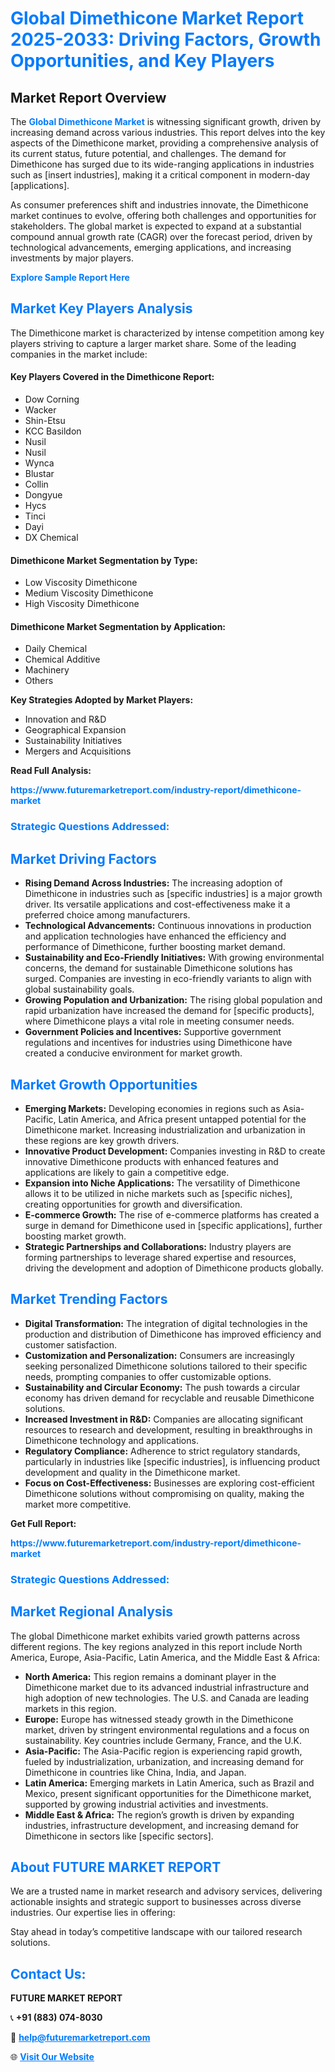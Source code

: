 <h1 style="color: #007BFF;">Global Dimethicone Market Report 2025-2033: Driving Factors, Growth Opportunities, and Key Players</h1>

<section id="overview">
<h2>Market Report Overview</h2>
<p>The <a href="https://www.futuremarketreport.com/industry-report/dimethicone-market" style="color: #007BFF; text-decoration: none;"><strong>Global Dimethicone Market</strong></a> is witnessing significant growth, driven by increasing demand across various industries. This report delves into the key aspects of the Dimethicone market, providing a comprehensive analysis of its current status, future potential, and challenges. The demand for Dimethicone has surged due to its wide-ranging applications in industries such as [insert industries], making it a critical component in modern-day [applications].</p>
<p>As consumer preferences shift and industries innovate, the Dimethicone market continues to evolve, offering both challenges and opportunities for stakeholders. The global market is expected to expand at a substantial compound annual growth rate (CAGR) over the forecast period, driven by technological advancements, emerging applications, and increasing investments by major players.</p>
</section>

<section id="overview">
<p><a href="https://www.futuremarketreport.com/request-sample/reportId=103788" style="color: #007BFF; text-decoration: none;"><strong>Explore Sample Report Here</strong></a></p>
</section>

<section id="key-players">
<h2 style="color: #007BFF;">Market Key Players Analysis</h2>
<p>The Dimethicone market is characterized by intense competition among key players striving to capture a larger market share. Some of the leading companies in the market include:</p>
<h4>Key Players Covered in the Dimethicone Report:</h4>
<ul><li>Dow Corning</li><li>Wacker</li><li>Shin-Etsu</li><li>KCC Basildon</li><li>Nusil</li><li>Nusil</li><li>Wynca</li><li>Blustar</li><li>Collin</li><li>Dongyue</li><li>Hycs</li><li>Tinci</li><li>Dayi</li><li>DX Chemical</li></ul>
<h4>Dimethicone Market Segmentation by Type:</h4>
<ul><li>Low Viscosity Dimethicone</li><li>Medium Viscosity Dimethicone</li><li>High Viscosity Dimethicone</li></ul>

<h4>Dimethicone Market Segmentation by Application:</h4>
<ul><li>Daily Chemical</li><li>Chemical Additive</li><li>Machinery</li><li>Others</li></ul>
<p><strong>Key Strategies Adopted by Market Players:</strong></p>
<ul>
<li>Innovation and R&D</li>
<li>Geographical Expansion</li>
<li>Sustainability Initiatives</li>
<li>Mergers and Acquisitions</li>
</ul>
</section>

<section>
<p><strong>Read Full Analysis: </strong></p><a href="https://www.futuremarketreport.com/industry-report/dimethicone-market" style="color: #007BFF; text-decoration: none;"><strong>https://www.futuremarketreport.com/industry-report/dimethicone-market</strong></a>
<h3 style="color: #007BFF;">Strategic Questions Addressed:</h3>
</section>

<section id="driving-factors">
<h2 style="color: #007BFF;">Market Driving Factors</h2>
<ul>
<li><strong>Rising Demand Across Industries:</strong> The increasing adoption of Dimethicone in industries such as [specific industries] is a major growth driver. Its versatile applications and cost-effectiveness make it a preferred choice among manufacturers.</li>
<li><strong>Technological Advancements:</strong> Continuous innovations in production and application technologies have enhanced the efficiency and performance of Dimethicone, further boosting market demand.</li>
<li><strong>Sustainability and Eco-Friendly Initiatives:</strong> With growing environmental concerns, the demand for sustainable Dimethicone solutions has surged. Companies are investing in eco-friendly variants to align with global sustainability goals.</li>
<li><strong>Growing Population and Urbanization:</strong> The rising global population and rapid urbanization have increased the demand for [specific products], where Dimethicone plays a vital role in meeting consumer needs.</li>
<li><strong>Government Policies and Incentives:</strong> Supportive government regulations and incentives for industries using Dimethicone have created a conducive environment for market growth.</li>
</ul>
</section>

<section id="growth-opportunities">
<h2 style="color: #007BFF;">Market Growth Opportunities</h2>
<ul>
<li><strong>Emerging Markets:</strong> Developing economies in regions such as Asia-Pacific, Latin America, and Africa present untapped potential for the Dimethicone market. Increasing industrialization and urbanization in these regions are key growth drivers.</li>
<li><strong>Innovative Product Development:</strong> Companies investing in R&D to create innovative Dimethicone products with enhanced features and applications are likely to gain a competitive edge.</li>
<li><strong>Expansion into Niche Applications:</strong> The versatility of Dimethicone allows it to be utilized in niche markets such as [specific niches], creating opportunities for growth and diversification.</li>
<li><strong>E-commerce Growth:</strong> The rise of e-commerce platforms has created a surge in demand for Dimethicone used in [specific applications], further boosting market growth.</li>
<li><strong>Strategic Partnerships and Collaborations:</strong> Industry players are forming partnerships to leverage shared expertise and resources, driving the development and adoption of Dimethicone products globally.</li>
</ul>
</section>

<section id="trending-factors">
<h2 style="color: #007BFF;">Market Trending Factors</h2>
<ul>
<li><strong>Digital Transformation:</strong> The integration of digital technologies in the production and distribution of Dimethicone has improved efficiency and customer satisfaction.</li>
<li><strong>Customization and Personalization:</strong> Consumers are increasingly seeking personalized Dimethicone solutions tailored to their specific needs, prompting companies to offer customizable options.</li>
<li><strong>Sustainability and Circular Economy:</strong> The push towards a circular economy has driven demand for recyclable and reusable Dimethicone solutions.</li>
<li><strong>Increased Investment in R&D:</strong> Companies are allocating significant resources to research and development, resulting in breakthroughs in Dimethicone technology and applications.</li>
<li><strong>Regulatory Compliance:</strong> Adherence to strict regulatory standards, particularly in industries like [specific industries], is influencing product development and quality in the Dimethicone market.</li>
<li><strong>Focus on Cost-Effectiveness:</strong> Businesses are exploring cost-efficient Dimethicone solutions without compromising on quality, making the market more competitive.</li>
</ul>
</section>

<section>
<p><strong>Get Full Report: </strong></p><a href="https://www.futuremarketreport.com/industry-report/dimethicone-market" style="color: #007BFF; text-decoration: none;"><strong>https://www.futuremarketreport.com/industry-report/dimethicone-market</strong></a>
<h3 style="color: #007BFF;">Strategic Questions Addressed:</h3>
</section>


<section id="regional-analysis">
<h2 style="color: #007BFF;">Market Regional Analysis</h2>
<p>The global Dimethicone market exhibits varied growth patterns across different regions. The key regions analyzed in this report include North America, Europe, Asia-Pacific, Latin America, and the Middle East & Africa:</p>
<ul>
<li><strong>North America:</strong> This region remains a dominant player in the Dimethicone market due to its advanced industrial infrastructure and high adoption of new technologies. The U.S. and Canada are leading markets in this region.</li>
<li><strong>Europe:</strong> Europe has witnessed steady growth in the Dimethicone market, driven by stringent environmental regulations and a focus on sustainability. Key countries include Germany, France, and the U.K.</li>
<li><strong>Asia-Pacific:</strong> The Asia-Pacific region is experiencing rapid growth, fueled by industrialization, urbanization, and increasing demand for Dimethicone in countries like China, India, and Japan.</li>
<li><strong>Latin America:</strong> Emerging markets in Latin America, such as Brazil and Mexico, present significant opportunities for the Dimethicone market, supported by growing industrial activities and investments.</li>
<li><strong>Middle East & Africa:</strong> The region’s growth is driven by expanding industries, infrastructure development, and increasing demand for Dimethicone in sectors like [specific sectors].</li>
</ul>
</section>

<footer>
<h2 style="color: #007BFF;">About FUTURE MARKET REPORT</h2>
<p>We are a trusted name in market research and advisory services, delivering actionable insights and strategic support to businesses across diverse industries. Our expertise lies in offering:</p>

<p>Stay ahead in today’s competitive landscape with our tailored research solutions.</p>

<h2 style="color: #007BFF;">Contact Us:</h2>
<p><strong>FUTURE MARKET REPORT</strong></p>
<p>📞 <strong>+91 (883) 074-8030</strong></p>
<p>📧 <strong><a href="mailto:help@futuremarketreport.com" style="color: #007BFF;">help@futuremarketreport.com</a></strong></p>
<p>🌐 <strong><a href="https://www.futuremarketreport.com/" style="color: #007BFF;">Visit Our Website</a></strong></p>
</footer>